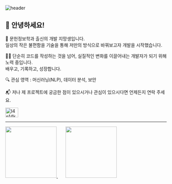 ![header](https://capsule-render.vercel.app/api?type=venom&height=150&color=gradient&text=Welcome%20to%20👨🏻‍🚀L4N14KE4's%20Github!&fontAlign=50&fontSize=40&textBg=false&animation=fadeIn&section=header&reversal=false&stroke=0D1117&strokeWidth=1)
## 👋 안녕하세요!

🚀 문헌정보학과 출신의 개발 지망생입니다.</br>
일상의 작은 불편함을 기술을 통해 저만의 방식으로 바꿔보고자 개발을 시작했습니다.

👨‍💻 단순히 코드를 작성하는 것을 넘어, 실질적인 변화를 이끌어내는 개발자가 되기 위해 노력 중입니다.</br>배우고, 기록하고, 성장합니다.

🔍 관심 영역 : 머신러닝(NLP), 데이터 분석, 보안

📬 저나 제 프로젝트에 궁금한 점이 있으시거나 관심이 있으시다면 언제든지 연락 주세요.
<!--
<a href="https://discord.com/channels/@me" target="_blank"><img src="https://img.shields.io/badge/ligard.-5865F2?style=flat-square&logo=discord&logoColor=FEFEFE"/>
<a href="https://www.instagram.com/l4n14kea/" target="_blank"><img src="https://img.shields.io/badge/ligard.-BC4B7B?style=flat-square&logo=instagram&logoColor=FEFEFE"/>
-->
<a href="https://instagram.com/l4n14kea" target="blank"><img align="center" src="https://raw.githubusercontent.com/rahuldkjain/github-profile-readme-generator/master/src/images/icons/Social/instagram.svg" alt="l4n14kea" height="30" width="40" /></a>
<!--
<a href="https://discord.com/channels/@me" target="blank"><img align="center" src="https://raw.githubusercontent.com/rahuldkjain/github-profile-readme-generator/master/src/images/icons/Social/discord.svg" alt="44" height="30" width="40" /></a>
-->
<hr>

<a href="https://github.com/anuraghazra/github-readme-stats">
  <img src="https://github-readme-stats-laniakeas-projects-6c2d5270.vercel.app/api?username=L4N14KE4&count_private=true&show_icons=true&theme=gotham&rank_icon=github" height="160"/>
</a>
&nbsp;&nbsp;&nbsp;&nbsp;&nbsp;
<a href="https://solved.ac/c_penguin">
  <img src="http://mazassumnida.wtf/api/v2/generate_badge?boj=c_penguin" height="160"/>
</a>

